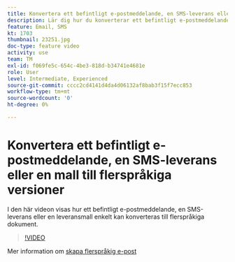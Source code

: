 ```yaml
---
title: Konvertera ett befintligt e-postmeddelande, en SMS-leverans eller en mall till flerspråkiga versioner
description: Lär dig hur du konverterar ett befintligt e-postmeddelande, SMS-leverans eller en leveransmall till flerspråkiga dokument.
feature: Email, SMS
kt: 1703
thumbnail: 23251.jpg
doc-type: feature video
activity: use
team: TM
exl-id: f069fe5c-654c-4be3-818d-b34741e4681e
role: User
level: Intermediate, Experienced
source-git-commit: cccc2cd4141d4da4d06132af8bab3f15f7ecc853
workflow-type: tm+mt
source-wordcount: '0'
ht-degree: 0%

---
```


# Konvertera ett befintligt e-postmeddelande, en SMS-leverans eller en mall till flerspråkiga versioner

I den här videon visas hur ett befintligt e-postmeddelande, en SMS-leverans eller en leveransmall enkelt kan konverteras till flerspråkiga dokument.

>[!VIDEO](https://video.tv.adobe.com/v/23251?quality=12)

Mer information om [skapa flerspråkig e-post](https://experienceleague.adobe.com/docs/campaign-standard/using/communication-channels/email-messages/creating-a-multilingual-email.html?lang=en)
